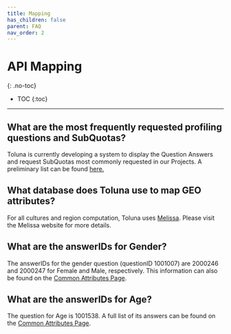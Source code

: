 ```yaml
---
title: Mapping
has_children: false
parent: FAQ
nav_order: 2
---
```


# API Mapping
{: .no-toc}

* TOC
{:toc}

---

## What are the most frequently requested profiling questions and SubQuotas?

Toluna is currently developing a system to display the Question Answers and request SubQuotas most commonly requested in our Projects. A preliminary list can be found [here.](/membermanagement/v2/#question--answerids)

## What database does Toluna use to map GEO attributes?

For all cultures and region computation, Toluna uses [Melissa](https://www.melissa.com/). Please visit the Melissa website for more details.

## What are the answerIDs for Gender?

The answerIDs for the gender question (questionID 1001007) are 2000246 and 2000247 for Female and Male, respectively. This information can also be found on the [Common Attributes Page](/commonattributes.html).

## What are the answerIDs for Age?

The question for Age is 1001538. A full list of its answers can be found on the [Common Attributes Page](/commonattributes.html).